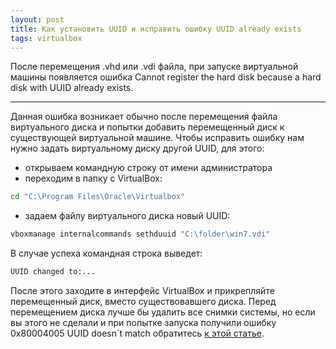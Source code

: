 ```yaml
---
layout: post
title: Как установить UUID и исправить ошибку UUID already exists
tags: virtualbox
---
```


После  перемещения .vhd или .vdi файла, при запуске виртуальной машины появляется ошибка Cannot register the hard disk because a hard disk with UUID already exists.

---

<script type="text/javascript" src="/public/js/jssor.slider.min.js"></script>

Данная ошибка возникает обычно после перемещения файла виртуального диска и попытки добавить перемещенный диск к существующей виртуальной машине. Чтобы исправить ошибку нам нужно задать виртуальному диску другой UUID, для этого:

- открываем командную строку от имени администратора
- переходим в папку с VirtualBox:

```bash
cd "C:\Program Files\Oracle\Virtualbox"
```

- задаем файлу виртуального диска новый UUID:

```bash
vboxmanage internalcommands sethduuid "C:\folder\win7.vdi"
```
В случае успеха командная строка выведет:

```bash
UUID changed to:...
```

После этого заходите в интерфейс VirtualBox и прикрепляйте перемещенный диск, вместо существовавшего диска.
Перед перемещением диска лучше бы удалить все снимки системы, но если вы этого не сделали и при попытке запуска получили ошибку 0x80004005 UUID doesn`t match обратитесь [к этой статье](2018-12-6-how-to-set-uuid.md).